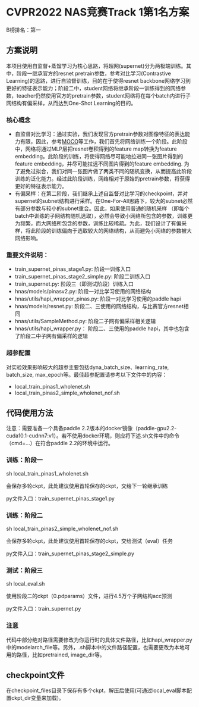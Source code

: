 # CVPR2022 NAS竞赛Track 1第1名方案
B榜排名：第一

## 方案说明
本项目使用自监督+蒸馏学习为核心思路，将超网(supernet)分为两极端训练。其中，阶段一继承官方的resnet pretrain参数，参考对比学习(Contrastive Learning)的思路，进行自监督训练，目的在于使得resnet backbone网络学习到更好的特征表示能力；阶段二中，student网络将继承阶段一训练得到的网络参数，teacher仍然使用官方的pretrain参数，student网络将在每个batch内进行子网结构有偏采样，从而达到One-Shot Learning的目的。

### 核心概念
- 自监督对比学习：通过实验，我们发现官方pretrain参数对图像特征的表达能力有限，因此，参考[MOCO](https://arxiv.org/abs/1911.05722)等工作，我们首先将网络训练一个阶段。此阶段中，网络将通过MLP层把resnet卷积得到的feature map转换为feature embedding。此阶段的训练，将使得网络尽可能地拉进同一张图片得到的feature embedding，并尽可能拉远不同图片得到的feature embedding. 为了避免过拟合，我们对同一张图片做了两类不同的随机变换，从而提高此阶段训练的泛化能力。经过此阶段训练，网络相对于原始的pretrain参数，将获得更好的特征表示能力。
- 有偏采样：在第二阶段，我们继承上述自监督对比学习的checkpoint，并对supernet的subnet结构进行采样。在One-For-All思路下，较大的subnet必然有部分参数与较小的subnet重合。因此，如果使用普通的随机采样 （即每个batch中训练的子网结构随机选取），必然会导致小网络所包含的参数，训练更为频繁，而大网络所包含的参数，训练比较稀疏。为此，我们设计了有偏采样，将此阶段的训练偏向于选取较大的网络结构，从而避免小网络的参数被大网络影响。

### 重要文件说明：
- train_supernet_pinas_stage1.py: 阶段一训练入口
- train_supernet_pinas_stage2_simple.py: 阶段二训练入口
- train_supernet.py: 阶段三（即测试阶段）训练入口
- hnas/models/pinasv2.py: 阶段一对比学习使用的网络结构
- hnas/utils/hapi_wrapper_pinas.py: 阶段一对比学习使用的paddle hapi
- hnas/models/resnet.py: 阶段二、三使用的网络结构，与比赛官方resnet相同
- hnas/utils/SampleMethod.py: 阶段二子网有偏采样相关逻辑
- hnas/utils/hapi_wrapper.py： 阶段二、三使用的paddle hapi，其中也包含了阶段二中子网有偏采样的逻辑
### 超参配置
对实验效果影响较大的超参主要包括dyna_batch_size、learning_rate, batch_size, max_epoch等。最佳超参配置请参考以下文件中的内容：
- local_train_pinas1_wholenet.sh
- local_train_pinas2_simple_wholenet_nof.sh

## 代码使用方法
注意：需要准备一个具备paddle 2.2版本的docker镜像（paddle-gpu2.2-cuda10.1-cudnn7:v1）。若不使用docker环境，则应将下述.sh文件中的命令（cmd=...）在符合paddle 2.2的环境中运行。

### 训练：阶段一
sh local_train_pinas1_wholenet.sh

会保存多轮ckpt，此处建议使用首轮保存的ckpt，交给下一轮继承训练

py文件入口：train_supernet_pinas_stage1.py

### 训练：阶段二
sh local_train_pinas2_simple_wholenet_nof.sh

会保存多轮ckpt，此处建议使用首轮保存的ckpt，交给测试（eval）任务

py文件入口：train_supernet_pinas_stage2_simple.py

### 测试：阶段三
sh local_eval.sh

使用阶段二的ckpt（0.pdparams）文件，进行4.5万个子网结构acc预测

py文件入口：train_supernet.py

### 注意
代码中部分绝对路径需要修改为你运行时的具体文件路径，比如hapi_wrapper.py中的modelarch_file等。另外，.sh脚本中的文件路径配置，也需要更改为本地可用的路径，比如pretrained, image_dir等。

## checkpoint文件
在checkpoint_files目录下保存有多个ckpt，解压后使用(可通过local_eval脚本配置ckpt_dir变量来加载)。